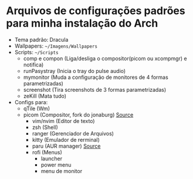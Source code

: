 # Arquivos de configurações padrões para minha instalação do Arch

- Tema padrão: Dracula
- Wallpapers: `~/Imagens/Wallpapers`
- Scripts: `~/Scripts`
  -  comp e compon (Liga/desliga o compositor(picom ou xcompmgr) e notifica)
  -  runPasystray (Inicia o tray do pulse audio)
  -  mymonitor (Muda a configuração de monitores de 4 formas parametrizadas)
  -  screenshot (Tira screenshots de 3 formas parametrizadas)
  -  zeKill (Mata tudo)
- Configs para:
  - qTile (Wm)
  - picom (Compositor, fork do jonaburg) [Source](https://github.com/jonaburg/picom)
	- vim/nvim (Editor de texto)
	- zsh (Shell)
	- ranger (Gerenciador de Arquivos)
	- kitty (Emulador de rerminal)
	- paru (AUR manager) [Source](https://github.com/Morganamilo/paru)
	- rofi (Menus)
	  - launcher
	  - power menu
	  - menu de monitor
